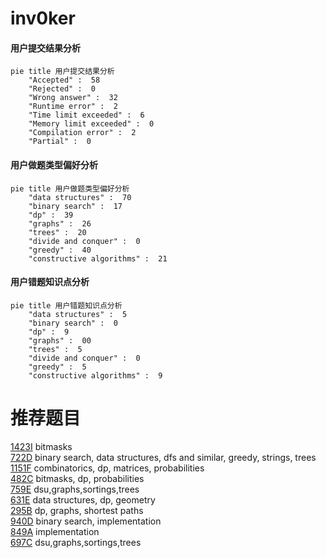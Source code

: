 # inv0ker

<!-- tabs:start -->



#### **用户提交结果分析**

```mermaid
pie title 用户提交结果分析
    "Accepted" :  58
    "Rejected" :  0
    "Wrong answer" :  32
    "Runtime error" :  2
    "Time limit exceeded" :  6
    "Memory limit exceeded" :  0
    "Compilation error" :  2
    "Partial" :  0
```

#### **用户做题类型偏好分析**

```mermaid
pie title 用户做题类型偏好分析
    "data structures" :  70
    "binary search" :  17
    "dp" :  39
    "graphs" :  26
    "trees" :  20
    "divide and conquer" :  0
    "greedy" :  40
    "constructive algorithms" :  21
```
#### **用户错题知识点分析**

```mermaid
pie title 用户错题知识点分析
    "data structures" :  5
    "binary search" :  0
    "dp" :  9
    "graphs" :  00
    "trees" :  5
    "divide and conquer" :  0
    "greedy" :  5
    "constructive algorithms" :  9
```



<!-- tabs:end -->
# 推荐题目
[1423I](https://codeforces.com/contest/1423/problem/I)		bitmasks		  
[722D](https://codeforces.com/contest/722/problem/D)		binary search,
                        data structures,
                        dfs and similar,
                        greedy,
                        strings,
                        trees		  
[1151F](https://codeforces.com/contest/1151/problem/F)		combinatorics,
                        dp,
                        matrices,
                        probabilities		  
[482C](https://codeforces.com/contest/482/problem/C)		bitmasks,
                        dp,
                        probabilities		  
[759E](https://codeforces.com/contest/759/problem/E)		dsu,graphs,sortings,trees		  
[631E](https://codeforces.com/contest/631/problem/E)		data structures,
                        dp,
                        geometry		  
[295B](https://codeforces.com/contest/295/problem/B)		dp,
                        graphs,
                        shortest paths		  
[940D](https://codeforces.com/contest/940/problem/D)		binary search,
                        implementation		  
[849A](https://codeforces.com/contest/849/problem/A)		implementation		  
[697C](https://codeforces.com/contest/697/problem/C)		dsu,graphs,sortings,trees		  
